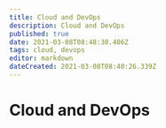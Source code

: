 ```yaml
---
title: Cloud and DevOps
description: Cloud and DevOps
published: true
date: 2021-03-08T08:48:30.406Z
tags: cloud, devops
editor: markdown
dateCreated: 2021-03-08T08:40:26.339Z
---
```


# Cloud and DevOps
